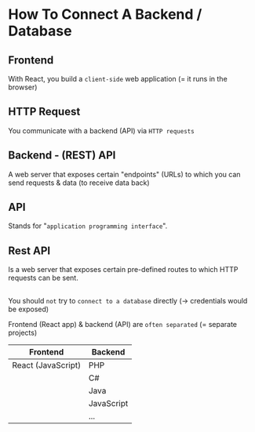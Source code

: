 # How To Connect A Backend / Database

## Frontend

With React, you build a `client-side` web application (= it runs in the browser)

## HTTP Request

You communicate with a backend (API) via `HTTP requests`

## Backend - (REST) API

A web server that exposes certain "endpoints" (URLs) to which you can send requests & data (to receive data back)

## API

Stands for "`application programming interface`".

## Rest API

Is a web server that exposes certain pre-defined routes to which HTTP requests can be sent.

##

You should `not` try to `connect to a database` directly (-> credentials would be exposed)

Frontend (React app) & backend (API) are `often separated` (= separate projects)

| Frontend           | Backend    |
| ------------------ | ---------- |
| React (JavaScript) | PHP        |
|                    | C#         |
|                    | Java       |
|                    | JavaScript |
|                    | ...        |
